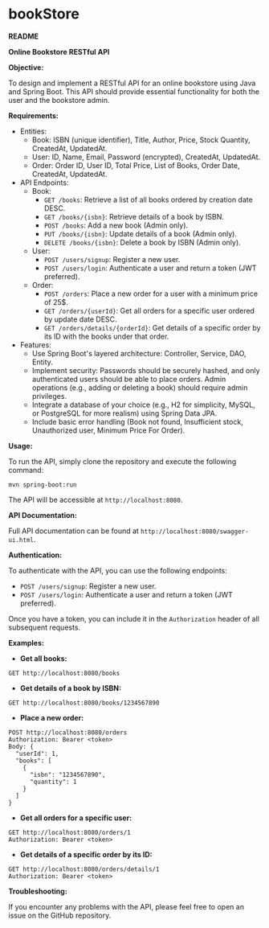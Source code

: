 # bookStore
**README**

**Online Bookstore RESTful API**

**Objective:**

To design and implement a RESTful API for an online bookstore using Java and Spring Boot. This API should provide essential functionality for both the user and the bookstore admin.

**Requirements:**

* Entities:
    * Book: ISBN (unique identifier), Title, Author, Price, Stock Quantity, CreatedAt, UpdatedAt.
    * User: ID, Name, Email, Password (encrypted), CreatedAt, UpdatedAt.
    * Order: Order ID, User ID, Total Price, List of Books, Order Date, CreatedAt, UpdatedAt.
* API Endpoints:
    * Book:
        * `GET /books`: Retrieve a list of all books ordered by creation date DESC.
        * `GET /books/{isbn}`: Retrieve details of a book by ISBN.
        * `POST /books`: Add a new book (Admin only).
        * `PUT /books/{isbn}`: Update details of a book (Admin only).
        * `DELETE /books/{isbn}`: Delete a book by ISBN (Admin only).
    * User:
        * `POST /users/signup`: Register a new user.
        * `POST /users/login`: Authenticate a user and return a token (JWT preferred).
    * Order:
        * `POST /orders`: Place a new order for a user with a minimum price of 25$.
        * `GET /orders/{userId}`: Get all orders for a specific user ordered by update date DESC.
        * `GET /orders/details/{orderId}`: Get details of a specific order by its ID with the books under that order.
* Features:
    * Use Spring Boot's layered architecture: Controller, Service, DAO, Entity.
    * Implement security: Passwords should be securely hashed, and only authenticated users should be able to place orders. Admin operations (e.g., adding or deleting a book) should require admin privileges.
    * Integrate a database of your choice (e.g., H2 for simplicity, MySQL, or PostgreSQL for more realism) using Spring Data JPA.
    * Include basic error handling (Book not found, Insufficient stock, Unauthorized user, Minimum Price For Order).

**Usage:**

To run the API, simply clone the repository and execute the following command:

```
mvn spring-boot:run
```

The API will be accessible at `http://localhost:8080`.

**API Documentation:**

Full API documentation can be found at `http://localhost:8080/swagger-ui.html`.

**Authentication:**

To authenticate with the API, you can use the following endpoints:

* `POST /users/signup`: Register a new user.
* `POST /users/login`: Authenticate a user and return a token (JWT preferred).

Once you have a token, you can include it in the `Authorization` header of all subsequent requests.

**Examples:**

* **Get all books:**
```
GET http://localhost:8080/books
```

* **Get details of a book by ISBN:**
```
GET http://localhost:8080/books/1234567890
```

* **Place a new order:**
```
POST http://localhost:8080/orders
Authorization: Bearer <token>
Body: {
  "userId": 1,
  "books": [
    {
      "isbn": "1234567890",
      "quantity": 1
    }
  ]
}
```

* **Get all orders for a specific user:**
```
GET http://localhost:8080/orders/1
Authorization: Bearer <token>
```

* **Get details of a specific order by its ID:**
```
GET http://localhost:8080/orders/details/1
Authorization: Bearer <token>
```

**Troubleshooting:**

If you encounter any problems with the API, please feel free to open an issue on the GitHub repository.

